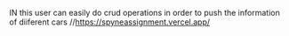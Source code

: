 IN this user can easily do crud operations in order to push the information of diiferent cars
//https://spyneassignment.vercel.app/
